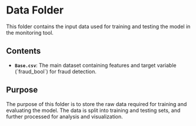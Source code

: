 # Data Folder

This folder contains the input data used for training and testing the model in the monitoring tool.

## Contents

- **`Base.csv`**: The main dataset containing features and target variable (\`fraud_bool\`) for fraud detection.

## Purpose

The purpose of this folder is to store the raw data required for training and evaluating the model. The data is split into training and testing sets, and further processed for analysis and visualization.